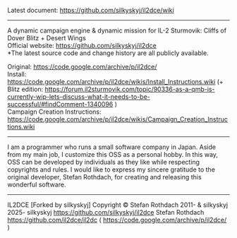Latest document: https://github.com/silkyskyj/il2dce/wiki 
  
--- 
  
A dynamic campaign engine & dynamic mission for IL-2 Sturmovik: Cliffs of Dover Blitz + Desert Wings  
Official website: https://github.com/silkyskyj/il2dce    
*The latest source code and change history are all publicly available.  
  
Original: https://code.google.com/archive/p/il2dce/   
Install: https://code.google.com/archive/p/il2dce/wikis/Install_Instructions.wiki (+ Blitz edition: https://forum.il2sturmovik.com/topic/90336-as-a-qmb-is-currently-wip-lets-discuss-what-it-needs-to-be-successful/#findComment-1340096 )   
Campaign Creation Instructions: https://code.google.com/archive/p/il2dce/wikis/Campaign_Creation_Instructions.wiki   
   
---  
I am a programmer who runs a small software company in Japan. Aside from my main job, I customize this OSS as a personal hobby. In this way, OSS can be developed by individuals as they like while respecting copyrights and rules. I would like to express my sincere gratitude to the original developer, Stefan Rothdach, for creating and releasing this wonderful software.
  
---
IL2DCE \[Forked by silkyskyj\]
Copyright © Stefan Rothdach 2011- & silkyskyj 2025-
silkyskyj https://github.com/silkyskyj/il2dce
Stefan Rothdach https://github.com/il2dce/il2dc ( https://code.google.com/archive/p/il2dce/ )
